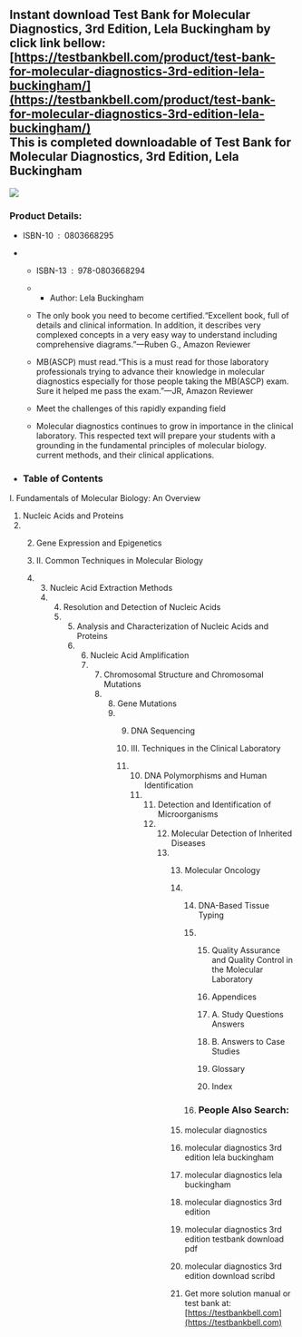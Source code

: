 Instant download **Test Bank for Molecular Diagnostics, 3rd Edition, Lela Buckingham** by click link bellow:  
[https://testbankbell.com/product/test-bank-for-molecular-diagnostics-3rd-edition-lela-buckingham/](https://testbankbell.com/product/test-bank-for-molecular-diagnostics-3rd-edition-lela-buckingham/)  
This is completed downloadable of Test Bank for Molecular Diagnostics, 3rd Edition, Lela Buckingham
---------------------------------------------------------------------------------------------------


![](https://testbankbell.com/wp-content/uploads/2023/05/9780803668294_TestBank.jpg)
### Product Details:


* ISBN-10 ‏ : ‎ 0803668295
* * ISBN-13 ‏ : ‎ 978-0803668294
  * * Author: Lela Buckingham
   
  * The only book you need to become certified.“Excellent book, full of details and clinical information. In addition, it describes very complexed concepts in a very easy way to understand including comprehensive diagrams.”—Ruben G., Amazon Reviewer
 
  * MB(ASCP) must read.“This is a must read for those laboratory professionals trying to advance their knowledge in molecular diagnostics especially for those people taking the MB(ASCP) exam. Sure it helped me pass the exam.”—JR, Amazon Reviewer
 
  * Meet the challenges of this rapidly expanding field
  * Molecular diagnostics continues to grow in importance in the clinical laboratory. This respected text will prepare your students with a grounding in the fundamental principles of molecular biology. current methods, and their clinical applications.
 
* ### Table of Contents

I. Fundamentals of Molecular Biology: An Overview
1. Nucleic Acids and Proteins
2. 2. Gene Expression and Epigenetics
  
   3. II. Common Techniques in Molecular Biology
   4. 3. Nucleic Acid Extraction Methods
      4. 4. Resolution and Detection of Nucleic Acids
         5. 5. Analysis and Characterization of Nucleic Acids and Proteins
            6. 6. Nucleic Acid Amplification
               7. 7. Chromosomal Structure and Chromosomal Mutations
                  8. 8. Gene Mutations
                     9. 9. DNA Sequencing
                       
                        10. III. Techniques in the Clinical Laboratory
                        11. 10. DNA Polymorphisms and Human Identification
                            11. 11. Detection and Identification of Microorganisms
                                12. 12. Molecular Detection of Inherited Diseases
                                    13. 13. Molecular Oncology
                                        14. 14. DNA-Based Tissue Typing
                                            15. 15. Quality Assurance and Quality Control in the Molecular Laboratory
                                               
                                                16. Appendices
                                                17. A. Study Questions Answers
                                                18. B. Answers to Case Studies
                                                19. Glossary
                                                20. Index
                                               
                                            16. ### People Also Search:
                                           
                                        15. molecular diagnostics
                                       
                                        16. molecular diagnostics 3rd edition lela buckingham
                                       
                                        17. molecular diagnostics lela buckingham
                                       
                                        18. molecular diagnostics 3rd edition
                                       
                                        19. molecular diagnostics 3rd edition testbank download pdf
                                       
                                        20. molecular diagnostics 3rd edition download scribd
                                        21.  Get more solution manual or test bank at: [https://testbankbell.com](https://testbankbell.com)
